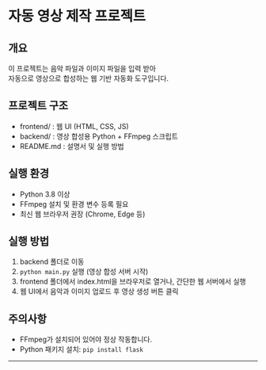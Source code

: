 # 자동 영상 제작 프로젝트

## 개요
이 프로젝트는 음악 파일과 이미지 파일을 입력 받아  
자동으로 영상으로 합성하는 웹 기반 자동화 도구입니다.

## 프로젝트 구조
- frontend/ : 웹 UI (HTML, CSS, JS)
- backend/ : 영상 합성용 Python + FFmpeg 스크립트
- README.md : 설명서 및 실행 방법

## 실행 환경
- Python 3.8 이상
- FFmpeg 설치 및 환경 변수 등록 필요
- 최신 웹 브라우저 권장 (Chrome, Edge 등)

## 실행 방법

1. backend 폴더로 이동
2. `python main.py` 실행 (영상 합성 서버 시작)
3. frontend 폴더에서 index.html을 브라우저로 열거나, 간단한 웹 서버에서 실행
4. 웹 UI에서 음악과 이미지 업로드 후 영상 생성 버튼 클릭

## 주의사항
- FFmpeg가 설치되어 있어야 정상 작동합니다.
- Python 패키지 설치: `pip install flask`

---
